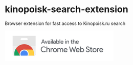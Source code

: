 # kinopoisk-search-extension
Browser extension for fast access to Kinopoisk.ru search

<a href="https://chrome.google.com/webstore/detail/kinopoisk-search/inpnclbkkfdkjnnnijmcjmoddimecdfn/" target="_blank"><img src="chrome.png"></a>
